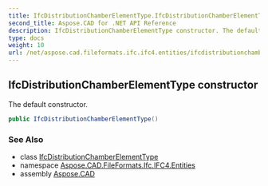 ```yaml
---
title: IfcDistributionChamberElementType.IfcDistributionChamberElementType
second_title: Aspose.CAD for .NET API Reference
description: IfcDistributionChamberElementType constructor. The default constructor
type: docs
weight: 10
url: /net/aspose.cad.fileformats.ifc.ifc4.entities/ifcdistributionchamberelementtype/ifcdistributionchamberelementtype/
---
```

## IfcDistributionChamberElementType constructor

The default constructor.

```csharp
public IfcDistributionChamberElementType()
```

### See Also

* class [IfcDistributionChamberElementType](../)
* namespace [Aspose.CAD.FileFormats.Ifc.IFC4.Entities](../../ifcdistributionchamberelementtype/)
* assembly [Aspose.CAD](../../../)


